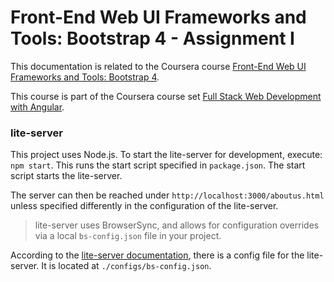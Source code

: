 # Front-End Web UI Frameworks and Tools: Bootstrap 4 - Assignment I

This documentation is related to the Coursera course
[Front-End Web UI Frameworks and Tools: Bootstrap 4](https://www.coursera.org/learn/bootstrap-4).

This course is part of the Coursera course set
[Full Stack Web Development with Angular](https://www.coursera.org/specializations/full-stack-mobile-app-development).

### lite-server

This project uses Node.js. To start the lite-server for development, execute: `npm start`. This runs the start script
specified
in
`package.json`. The start script starts the lite-server.

The server can then be reached under `http://localhost:3000/aboutus.html` unless specified differently in the
configuration of the lite-server.

> lite-server uses BrowserSync, and allows for configuration overrides via a local `bs-config.json` file in your
> project.

According to the [lite-server documentation](https://www.npmjs.com/package/lite-server), there is a config file for the
lite-server. It is located at `./configs/bs-config.json`.